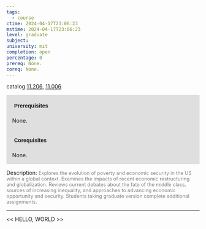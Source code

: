 ```yaml
---
tags:
  - course
ctime: 2024-04-17T23:06:23
mstime: 2024-04-17T23:06:23
level: graduate
subject: 
university: mit
completion: open
percentage: 0
prereq: None.
coreq: None.
---
```


catalog [11.206](http://student.mit.edu/catalog/m11b.html#11.206), [11.006](http://student.mit.edu/catalog/m11a.html#11.006)

<span style="display: block; padding: 15px; background-color: rgb(100, 100, 100, 0.2);"><font id="m_prereq493_0" style="display: block; font-family: Arial, sans-serif; font-weight: bold; padding: 5px">Prerequisites</font><br><span id="prereq493_0">None.</span></span>
<span style="display: block; padding: 15px; background-color: rgb(100, 100, 100, 0.2);"><font id="m_coreq493_0" style="display: block; font-family: Arial, sans-serif; font-weight: bold; padding: 5px">Corequisites</font><br><span id="coreq493_0">None.</span></span>

<font style="">Description:</font>
<font style="color: grey; font-size: 0.8rem;">Explores the evolution of poverty and economic security in the US within a global context.  Examines the impacts of recent economic restructuring and globalization.  Reviews current debates about the fate of the middle class, sources of increasing inequality, and approaches to advancing economic opportunity and security. Students taking graduate version complete additional assignments.</font>



---

<< HELLO, WORLD >>
